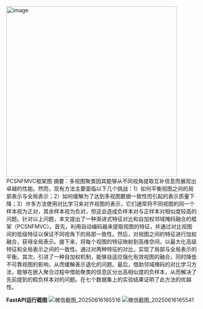 <img width="451" alt="image" src="https://github.com/user-attachments/assets/06dc67d2-4028-4278-8aa4-7f5e2a2cec44" />
PCSNFMVC框架图
摘要：多视图聚类因其能够从不同视角提取互补信息而展现出卓越的性能。然而，现有方法主要面临以下几个挑战：1）如何平衡视图之间的局部表示与全局表示；2）如何缓解为了达到多视图数据一致性而引起的表示质量下降；3）许多方法使用对比学习来对齐视图的表示，它们通常将不同视图的同一个样本视为正对，其余样本视为负对，但这会造成负样本对与正样本对相似度较高的问题。针对以上问题，本文提出了一种渐进式特征对比和自加权邻域掩码融合的框架（PCSNFMVC）。首先，利用自动编码器来提取视图的特征，并通过对比视图间的低级特征以保证不同视角下的局部一致性。然后，对视图之间的特征进行加权融合，获得全局表示。接下来，将每个视图的特征映射到高维空间，以最大化高级特征和全局表示之间的一致性。通过对两种特征的对比，实现了局部与全局表示的平衡。其次，引进了一种自加权机制，能够自适应强化有效视图的融合，同时降低不可靠视图的影响，从而缓解表示退化的问题。最后，借助邻域掩码的对比学习方法，能够在嵌入聚合过程中借助聚类的信息区分出高相似度的负样本，从而解决了先前提到的假负样本对的问题。在七个数据集上的实验结果证明了此方法的优越性。

**FastAPI运行截图**
![微信截图_20250616165516](https://github.com/user-attachments/assets/640ce21a-bfad-4552-b491-61a9965af59a)
![微信截图_20250616165541](https://github.com/user-attachments/assets/ef109cfd-6983-4dfc-953d-1598fece5fee)
